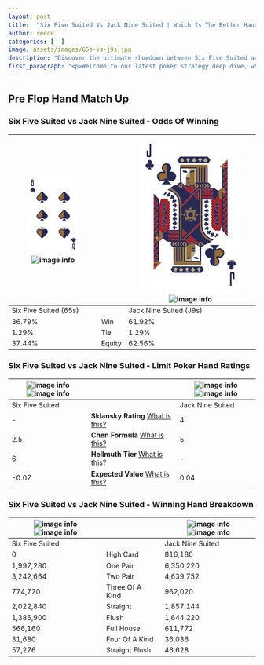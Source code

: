 ```yaml
---
layout: post
title:  "Six Five Suited Vs Jack Nine Suited | Which Is The Better Hand In Poker? A Complete Guide"
author: reece
categories: [  ]
image: assets/images/65s-vs-j9s.jpg
description: "Discover the ultimate showdown between Six Five Suited and Jack Nine Suited in poker! Uncover the odds, strategies, and scenarios where one hand triumphs over the other. Get ready to up your poker game with this thrilling analysis."
first_paragraph: "<p>Welcome to our latest poker strategy deep dive, where we're pitting two distinct hands against each other in a high-stakes showdown: Six Five Suited vs Jack Nine Suited.</p><p>In the dynamic world of poker, every decision counts, and knowing which hand holds the upper hand is key to your success at the table.</p><p>In this article, we'll dissect these two hands, explore the scenarios where one dominates the other, and equip you with the knowledge to make strategic choices that can tip the odds in your favor.</p><p>Get ready to unravel the intriguing dynamics of these poker hands and elevate your game to new heights.</p>"
---
```




[comment]: # (sp0)

## Pre Flop Hand Match Up

<div class="table hand-ratings" markdown="1"> 



### Six Five Suited vs Jack Nine Suited - Odds Of Winning


    
| ![image info](assets/images/hand1/6.png) ![image info](assets/images/hand1/5s.png) |  | ![image info](assets/images/hand2/J.png) ![image info](assets/images/hand2/9s.png) |
| -------- | -------- | -------- |
| Six Five Suited (65s) |  | Jack Nine Suited (J9s) |
| 36.79% | Win | 61.92% |
| 1.29% | Tie | 1.29% |
| 37.44% | Equity | 62.56% |




[comment]: # (sp1)



### Six Five Suited vs Jack Nine Suited - Limit Poker Hand Ratings


    
| ![image info](https://www.riverpairs.com/assets/images/hand1/6.png) ![image info](https://www.riverpairs.com/assets/images/hand1/5s.png) |  | ![image info](https://www.riverpairs.com/assets/images/hand2/J.png) ![image info](https://www.riverpairs.com/assets/images/hand2/9s.png) |
| -------- | -------- | -------- |
| Six Five Suited |  | Jack Nine Suited |
| - | **Sklansky Rating** [What is this?](/sklansky-rating-explained) | 4 |
| 2.5 | **Chen Formula** [What is this?](/chen-formula-explained) | 5 |
| 6 | **Hellmuth Tier** [What is this?](/Hellmuth-tier-explained) | - |
| -0.07 | **Expected Value** [What is this?](/expected-value-explained) | 0.04 |




[comment]: # (sp2)



### Six Five Suited vs Jack Nine Suited - Winning Hand Breakdown


    
| ![image info](https://www.riverpairs.com/assets/images/hand1/6.png) ![image info](https://www.riverpairs.com/assets/images/hand1/5s.png) |  | ![image info](https://www.riverpairs.com/assets/images/hand2/J.png) ![image info](https://www.riverpairs.com/assets/images/hand2/9s.png) |
| -------- | -------- | -------- |
| Six Five Suited |  | Jack Nine Suited |
| 0 | High Card | 816,180 |
| 1,997,280 | One Pair | 6,350,220 |
| 3,242,664 | Two Pair | 4,639,752 |
| 774,720 | Three Of A Kind | 962,020 |
| 2,022,840 | Straight | 1,857,144 |
| 1,386,900 | Flush | 1,644,220 |
| 566,160 | Full House | 611,772 |
| 31,680 | Four Of A Kind | 36,036 |
| 57,276 | Straight Flush | 46,628 |




[comment]: # (sp3)



</div>

[comment]: # (sp4)



[comment]: # (sp5)

